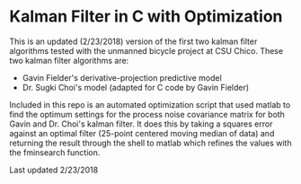 # Kalman Filter in C with Optimization

This is an updated (2/23/2018) version of the first two kalman filter algorithms tested with the unmanned bicycle project at CSU Chico. These two kalman filter algorithms are:
 - Gavin Fielder's derivative-projection predictive model
 - Dr. Sugki Choi's model (adapted for C code by Gavin Fielder)

Included in this repo is an automated optimization script that used matlab to find the optimum settings for the process noise covariance matrix for both Gavin and Dr. Choi's kalman filter. It does this by taking a squares error against an optimal filter (25-point centered moving median of data) and returning the result through the shell to matlab which refines the values with the fminsearch function. 

Last updated 2/23/2018
